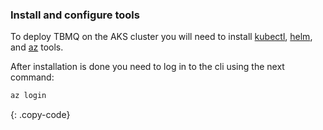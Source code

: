 ### Install and configure tools

To deploy TBMQ on the AKS cluster you will need to install [kubectl](https://kubernetes.io/docs/tasks/tools/),
[helm](https://helm.sh/docs/intro/install/), and [az](https://learn.microsoft.com/en-us/cli/azure/) tools.

After installation is done you need to log in to the cli using the next command:

```bash
az login
```
{: .copy-code}